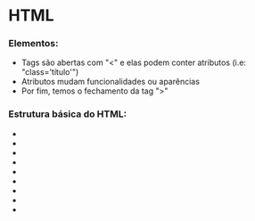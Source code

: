 # HTML

### Elementos:

- Tags são abertas com "<" e elas podem conter atributos (i.e: "class='título'")
- Atributos mudam funcionalidades ou aparências
- Por fim, temos o fechamento da tag ">"

### Estrutura básica do HTML:

- <!DOCTYPE html>
- <html>
- <head>
- <meta>
- <title></title>
- </head>
- <body>
- </body>
- </html>
